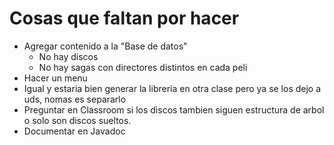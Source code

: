 # Cosas que faltan por hacer

- Agregar contenido a la "Base de datos"
    - No hay discos
    - No hay sagas con directores distintos en cada peli
- Hacer un menu
- Igual y estaria bien generar la libreria en otra clase pero ya se los dejo a uds, nomas es separarlo
- Preguntar en Classroom si los discos tambien siguen estructura de arbol o solo son discos sueltos.
- Documentar en Javadoc